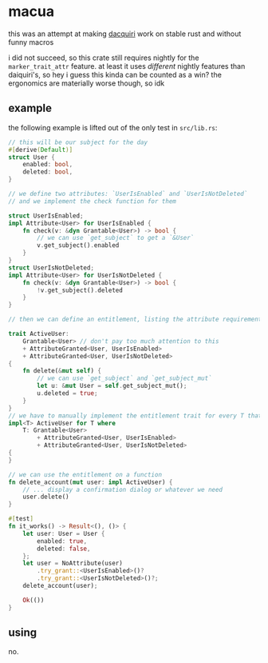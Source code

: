 # macua

this was an attempt at making [dacquiri](https://github.com/resyncgg/dacquiri) work on stable rust and without funny macros

i did not succeed, so this crate still requires nightly for the `marker_trait_attr` feature. at least it uses *different* nightly features than daiquiri's, so hey i guess this kinda can be counted as a win? the ergonomics are materially worse though, so idk

## example

the following example is lifted out of the only test in `src/lib.rs`:

```rust
// this will be our subject for the day
#[derive(Default)]
struct User {
    enabled: bool,
    deleted: bool,
}

// we define two attributes: `UserIsEnabled` and `UserIsNotDeleted`
// and we implement the check function for them

struct UserIsEnabled;
impl Attribute<User> for UserIsEnabled {
    fn check(v: &dyn Grantable<User>) -> bool {
        // we can use `get_subject` to get a `&User`
        v.get_subject().enabled
    }
}
struct UserIsNotDeleted;
impl Attribute<User> for UserIsNotDeleted {
    fn check(v: &dyn Grantable<User>) -> bool {
        !v.get_subject().deleted
    }
}

// then we can define an entitlement, listing the attribute requirements

trait ActiveUser:
    Grantable<User> // don't pay too much attention to this
    + AttributeGranted<User, UserIsEnabled>
    + AttributeGranted<User, UserIsNotDeleted>
{
    fn delete(&mut self) {
        // we can use `get_subject` and `get_subject_mut`
        let u: &mut User = self.get_subject_mut();
        u.deleted = true;
    }
}
// we have to manually implement the entitlement trait for every T that meets the attribute requirements
impl<T> ActiveUser for T where
    T: Grantable<User>
        + AttributeGranted<User, UserIsEnabled>
        + AttributeGranted<User, UserIsNotDeleted>
{
}

// we can use the entitlement on a function
fn delete_account(mut user: impl ActiveUser) {
    // ... display a confirmation dialog or whatever we need
    user.delete()
}

#[test]
fn it_works() -> Result<(), ()> {
    let user: User = User {
        enabled: true,
        deleted: false,
    };
    let user = NoAttribute(user)
        .try_grant::<UserIsEnabled>()?
        .try_grant::<UserIsNotDeleted>()?;
    delete_account(user);

    Ok(())
}
```

## using

no.
